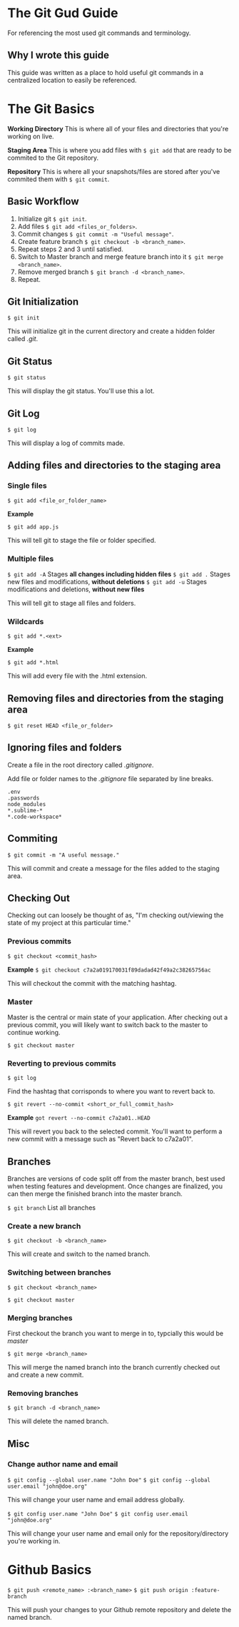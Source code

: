 # The Git Gud Guide

For referencing the most used git commands and terminology.

## Why I wrote this guide

This guide was written as a place to hold useful git commands in a centralized location to easily be referenced.


# The Git Basics

**Working Directory**
This is where all of your files and directories that you're working on live.

**Staging Area**
This is where you add files with `$ git add` that are ready to be commited to the Git repository.

**Repository**
This is where all your snapshots/files are stored after you've commited them with `$ git commit`.

## Basic Workflow

1. Initialize git `$ git init`.
2. Add files `$ git add <files_or_folders>`.
3. Commit changes `$ git commit -m "Useful message"`.
4. Create feature branch `$ git checkout -b <branch_name>`.
5. Repeat steps 2 and 3 until satisfied.
6. Switch to Master branch and merge feature branch into it `$ git merge <branch_name>`.
7. Remove merged branch `$ git branch -d <branch_name>`.
8. Repeat.

## Git Initialization

`$ git init`

This will initialize git in the current directory and create a hidden folder called *.git*.

## Git Status

`$ git status`

This will display the git status. You'll use this a lot.

## Git Log

`$ git log`

This will display a log of commits made.


## Adding files and directories to the staging area

### Single files

`$ git add <file_or_folder_name>`

**Example**

`$ git add app.js`

This will tell git to stage the file or folder specified.

### Multiple files

`$ git add -A` Stages **all changes including hidden files**
`$ git add .` Stages new files and modifications, **without deletions**
`$ git add -u` Stages modifications and deletions, **without new files**

This will tell git to stage all files and folders.

### Wildcards

`$ git add *.<ext>`

**Example**

`$ git add *.html`

This will add every file with the .html extension.


## Removing files and directories from the staging area

`$ git reset HEAD <file_or_folder>`


## Ignoring files and folders

Create a file in the root directory called *.gitignore*.

Add file or folder names to the *.gitignore* file separated by line breaks.

```
.env
.passwords
node_modules
*.sublime-*
*.code-workspace*
```


## Commiting

`$ git commit -m "A useful message."`

This will commit and create a message for the files added to the staging area.


## Checking Out

Checking out can loosely be thought of as, "I'm checking out/viewing the state of my project at this particular time."

### Previous commits

`$ git checkout <commit_hash>`

**Example**
`$ git checkout c7a2a019170031f89dadad42f49a2c38265756ac`

This will checkout the commit with the matching hashtag.

### Master

Master is the central or main state of your application. After checking out a previous commit, you will likely want to switch back to the master to continue working.

`$ git checkout master`

### Reverting to previous commits

`$ git log`

Find the hashtag that corrisponds to where you want to revert back to.

`$ git revert --no-commit <short_or_full_commit_hash>`

**Example**
`got revert --no-commit c7a2a01..HEAD`

This will revert you back to the selected commit. You'll want to perform a new commit with a message such as "Revert back to c7a2a01".


## Branches

Branches are versions of code split off from the master branch, best used when testing features and development. Once changes are finalized, you can then merge the finished branch into the master branch.

`$ git branch` List all branches

### Create a new branch

`$ git checkout -b <branch_name>`

This will create and switch to the named branch.

### Switching between branches

`$ git checkout <branch_name>`

`$ git checkout master`

### Merging branches

First checkout the branch you want to merge in to, typcially this would be *master*

`$ git merge <branch_name>`

This will merge the named branch into the branch currently checked out and create a new commit.

### Removing branches

`$ git branch -d <branch_name>`

This will delete the named branch.


## Misc

### Change author name and email

`$ git config --global user.name "John Doe"`
`$ git config --global user.email "john@doe.org"`

This will change your user name and email address globally.

`$ git config user.name "John Doe"`
`$ git config user.email "john@doe.org"`

This will change your user name and email only for the repository/directory you're working in.


# Github Basics

`$ git push <remote_name> :<branch_name>`
`$ git push origin :feature-branch`

This will push your changes to your Github remote repository and delete the named branch.